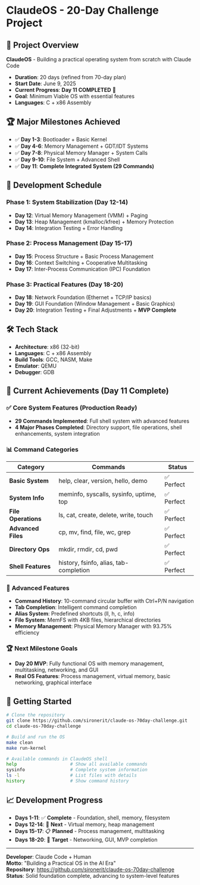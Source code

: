 # ClaudeOS - 20-Day Challenge Project

## 🚀 Project Overview

**ClaudeOS** - Building a practical operating system from scratch with Claude Code
- **Duration**: 20 days (refined from 70-day plan)
- **Start Date**: June 9, 2025
- **Current Progress**: **Day 11 COMPLETED** 🎉
- **Goal**: Minimum Viable OS with essential features
- **Languages**: C + x86 Assembly

## 🏆 Major Milestones Achieved

- ✅ **Day 1-3**: Bootloader + Basic Kernel
- ✅ **Day 4-6**: Memory Management + GDT/IDT Systems  
- ✅ **Day 7-8**: Physical Memory Manager + System Calls
- ✅ **Day 9-10**: File System + Advanced Shell
- ✅ **Day 11**: **Complete Integrated System (29 Commands)**

## 📅 Development Schedule

### Phase 1: System Stabilization (Day 12-14)
- **Day 12**: Virtual Memory Management (VMM) + Paging
- **Day 13**: Heap Management (kmalloc/kfree) + Memory Protection
- **Day 14**: Integration Testing + Error Handling

### Phase 2: Process Management (Day 15-17)
- **Day 15**: Process Structure + Basic Process Management
- **Day 16**: Context Switching + Cooperative Multitasking
- **Day 17**: Inter-Process Communication (IPC) Foundation

### Phase 3: Practical Features (Day 18-20)
- **Day 18**: Network Foundation (Ethernet + TCP/IP basics)
- **Day 19**: GUI Foundation (Window Management + Basic Graphics)
- **Day 20**: Integration Testing + Final Adjustments + **MVP Complete**

## 🛠️ Tech Stack

- **Architecture**: x86 (32-bit)
- **Languages**: C + x86 Assembly
- **Build Tools**: GCC, NASM, Make
- **Emulator**: QEMU
- **Debugger**: GDB

## 🎯 Current Achievements (Day 11 Complete)

### ✅ **Core System Features (Production Ready)**
- **29 Commands Implemented**: Full shell system with advanced features
- **4 Major Phases Completed**: Directory support, file operations, shell enhancements, system integration

### 📊 **Command Categories**
| Category | Commands | Status |
|----------|----------|---------|
| **Basic System** | help, clear, version, hello, demo | ✅ Perfect |
| **System Info** | meminfo, syscalls, sysinfo, uptime, top | ✅ Perfect |
| **File Operations** | ls, cat, create, delete, write, touch | ✅ Perfect |
| **Advanced Files** | cp, mv, find, file, wc, grep | ✅ Perfect |
| **Directory Ops** | mkdir, rmdir, cd, pwd | ✅ Perfect |
| **Shell Features** | history, fsinfo, alias, tab-completion | ✅ Perfect |

### 🚀 **Advanced Features**
- **Command History**: 10-command circular buffer with Ctrl+P/N navigation
- **Tab Completion**: Intelligent command completion
- **Alias System**: Predefined shortcuts (ll, h, c, info)
- **File System**: MemFS with 4KB files, hierarchical directories
- **Memory Management**: Physical Memory Manager with 93.75% efficiency

### 🏆 Next Milestone Goals
- **Day 20 MVP**: Fully functional OS with memory management, multitasking, networking, and GUI
- **Real OS Features**: Process management, virtual memory, basic networking, graphical interface

## 🚀 Getting Started

```bash
# Clone the repository
git clone https://github.com/sironerit/claude-os-70day-challenge.git
cd claude-os-70day-challenge

# Build and run the OS
make clean
make run-kernel

# Available commands in ClaudeOS shell
help                    # Show all available commands
sysinfo                 # Complete system information
ls -l                   # List files with details
history                 # Show command history
```

## 📈 Development Progress

- **Days 1-11**: ✅ **Complete** - Foundation, shell, memory, filesystem
- **Days 12-14**: 🎯 **Next** - Virtual memory, heap management
- **Days 15-17**: 📋 **Planned** - Process management, multitasking
- **Days 18-20**: 🚀 **Target** - Networking, GUI, MVP completion

---

**Developer**: Claude Code + Human  
**Motto**: "Building a Practical OS in the AI Era"  
**Repository**: https://github.com/sironerit/claude-os-70day-challenge  
**Status**: Solid foundation complete, advancing to system-level features
